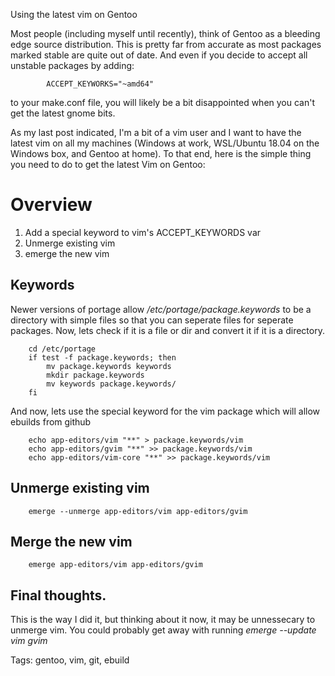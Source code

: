 Using the latest vim on Gentoo

Most people (including myself until recently), think of Gentoo as a bleeding 
edge source distribution. This is pretty far from accurate as most packages 
marked stable are quite out of date. And even if you decide to accept all 
unstable packages by adding: 

            ACCEPT_KEYWORKS="~amd64"

to your make.conf file, you will likely be a bit disappointed when you can't 
get the latest gnome bits.

As my last post indicated, I'm a bit of a vim user and I want to have the 
latest vim on all my machines (Windows at work, WSL/Ubuntu 18.04 on the 
Windows box, and Gentoo at home).
To that end, here is the simple thing you need to do to get the latest Vim on 
Gentoo:

# Overview
1. Add a special keyword to vim's ACCEPT_KEYWORDS var
2. Unmerge existing vim
3. emerge the new vim

## Keywords
Newer versions of portage allow _/etc/portage/package.keywords_ to be a 
directory with simple files so that you can seperate files for seperate
packages. Now, lets check if it is a file or dir and convert it if it is 
a directory.

        cd /etc/portage
        if test -f package.keywords; then
            mv package.keywords keywords
            mkdir package.keywords
            mv keywords package.keywords/
        fi

And now, lets use the special keyword for the vim package which will
allow ebuilds from github

        echo app-editors/vim "**" > package.keywords/vim
        echo app-editors/gvim "**" >> package.keywords/vim
        echo app-editors/vim-core "**" >> package.keywords/vim

## Unmerge existing vim

        emerge --unmerge app-editors/vim app-editors/gvim

## Merge the new vim

        emerge app-editors/vim app-editors/gvim

## Final thoughts.
This is the way I did it, but thinking about it now, it may be unnessecary
to unmerge vim. You could probably get away with running _emerge --update vim gvim_

Tags: gentoo, vim, git, ebuild
